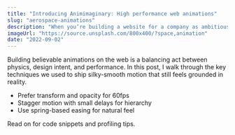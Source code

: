 ```yaml
---
title: "Introducing Animimaginary: High performance web animations"
slug: "aerospace-animations"
description: "When you’re building a website for a company as ambitious as Planetaria, you need to make an impression. I wanted people to visit our website and see animations that looked more realistic than reality itself."
imageUrl: "https://source.unsplash.com/800x400/?space,animation"
date: "2022-09-02"
---
```


Building believable animations on the web is a balancing act between physics, design intent, and performance. In this post, I walk through the key techniques we used to ship silky-smooth motion that still feels grounded in reality.

- Prefer transform and opacity for 60fps
- Stagger motion with small delays for hierarchy
- Use spring-based easing for natural feel

Read on for code snippets and profiling tips.

